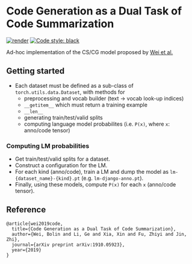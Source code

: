 # Code Generation as a Dual Task of Code Summarization

[![render](https://img.shields.io/badge/render-nbviewer-orange)](https://nbviewer.jupyter.org/github/code-gen/cscg/tree/master/)
[![Code style: black](https://img.shields.io/badge/code%20style-black-000000.svg)](https://github.com/psf/black)

Ad-hoc implementation of the CS/CG model proposed by [Wei et al.](https://arxiv.org/abs/1910.05923)

## Getting started

- Each dataset must be defined as a sub-class of `torch.utils.data.Dataset`, with methods for
  - preprocessing and vocab builder (text -> vocab look-up indices)
  - `__getitem__` which must return a training example
  - `__len__`
  - generating train/test/valid splits
  - computing language model probabilites (i.e. `P(x)`, where `x`: anno/code tensor)


### Computing LM probabilities

- Get train/test/valid splits for a dataset.
- Construct a configuration for the LM.
- For each kind (anno/code), train a LM and dump the model as `lm-{dataset_name}-{kind}.pt` (e.g. `lm-django-anno.pt`).
- Finally, using these models, compute `P(x)` for each `x` (anno/code tensor).


## Reference
```
@article{wei2019code,
  title={Code Generation as a Dual Task of Code Summarization},
  author={Wei, Bolin and Li, Ge and Xia, Xin and Fu, Zhiyi and Jin, Zhi},
  journal={arXiv preprint arXiv:1910.05923},
  year={2019}
}
```
